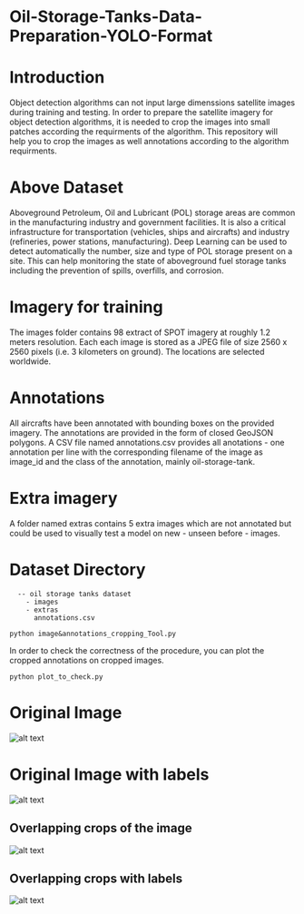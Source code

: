 # Oil-Storage-Tanks-Data-Preparation-YOLO-Format

# Introduction
Object detection algorithms can not input large dimenssions satellite images during training and testing. In order to prepare the satellite imagery for object detection algorithms, it is needed to crop the images into small patches according the requirments of the algorithm. This repository will help you to crop the images as well annotations according to the algorithm requirments.


# Above Dataset
Aboveground Petroleum, Oil and Lubricant (POL) storage areas are common in the manufacturing industry and government facilities. It is also a critical infrastructure for transportation (vehicles, ships and aircrafts) and industry (refineries, power stations, manufacturing). Deep Learning can be used to detect automatically the number, size and type of POL storage present on a site. This can help monitoring the state of aboveground fuel storage tanks including the prevention of spills, overfills, and corrosion.


# Imagery for training
The images folder contains 98 extract of SPOT imagery at roughly 1.2 meters resolution. Each each image is stored as a JPEG file of size 2560 x 2560 pixels (i.e. 3 kilometers on ground). The locations are selected worldwide.

# Annotations
All aircrafts have been annotated with bounding boxes on the provided imagery. The annotations are provided in the form of closed GeoJSON polygons. A CSV file named annotations.csv provides all anotations - one annotation per line with the corresponding filename of the image as image_id and the class of the annotation, mainly oil-storage-tank.


# Extra imagery
A folder named extras contains 5 extra images which are not annotated but could be used to visually test a model on new - unseen before - images.

# Dataset Directory
  ```
    -- oil storage tanks dataset 
      - images
      - extras
        annotations.csv
  ```
  
  ```
  python image&annotations_cropping_Tool.py 
  ```
  
  In order to check the correctness of the procedure, you can plot the cropped annotations on cropped images.
```
python plot_to_check.py
```

# Original Image
![alt text](https://github.com/shah0nawaz/Oil-Storage-Tanks-Data-Preparation-YOLO-Format/blob/main/plots/1cdf51ee-e753-437f-b22f-7fcd7e9e2bfe.jpg)
# Original Image with labels
![alt text](https://github.com/shah0nawaz/Oil-Storage-Tanks-Data-Preparation-YOLO-Format/blob/main/plots/1cdf51ee-e753-437f-b22f-7fcd7e9e2bfe_result.jpg)

## Overlapping crops of the image
![alt text](https://github.com/shah0nawaz/Oil-Storage-Tanks-Data-Preparation-YOLO-Format/blob/main/plots/Drawing1.png)
## Overlapping crops with labels
![alt text](https://github.com/shah0nawaz/Oil-Storage-Tanks-Data-Preparation-YOLO-Format/blob/main/plots/Drawing2.png)

